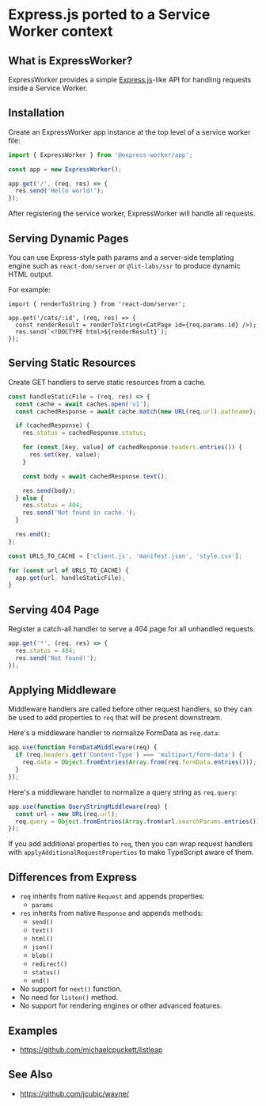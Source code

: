 # Express.js ported to a Service Worker context

## What is ExpressWorker?

ExpressWorker provides a simple [Express.js](https://expressjs.com/)-like API
for handling requests inside a Service Worker.

## Installation

Create an ExpressWorker app instance at the top level of a service worker file:

```ts
import { ExpressWorker } from '@express-worker/app';

const app = new ExpressWorker();

app.get('/', (req, res) => {
  res.send('Hello world!');
});
```

After registering the service worker, ExpressWorker will handle all requests.

## Serving Dynamic Pages

You can use Express-style path params and a server-side templating engine such
as `react-dom/server` or `@lit-labs/ssr` to produce dynamic HTML output.

For example:

```tsx
import { renderToString } from 'react-dom/server';

app.get('/cats/:id', (req, res) => {
  const renderResult = renderToString(<CatPage id={req.params.id} />);
  res.send(`<!DOCTYPE html>${renderResult}`);
});
```

## Serving Static Resources

Create GET handlers to serve static resources from a cache.

```ts
const handleStaticFile = (req, res) => {
  const cache = await caches.open('v1');
  const cachedResponse = await cache.match(new URL(req.url).pathname);

  if (cachedResponse) {
    res.status = cachedResponse.status;

    for (const [key, value] of cachedResponse.headers.entries()) {
      res.set(key, value);
    }

    const body = await cachedResponse.text();

    res.send(body);
  } else {
    res.status = 404;
    res.send('Not found in cache.');
  }

  res.end();
};

const URLS_TO_CACHE = ['client.js', 'manifest.json', 'style.css'];

for (const url of URLS_TO_CACHE) {
  app.get(url, handleStaticFile);
}
```

## Serving 404 Page

Register a catch-all handler to serve a 404 page for all unhandled requests.

```ts
app.get('*', (req, res) => {
  res.status = 404;
  res.send('Not found!');
});
```

## Applying Middleware

Middleware handlers are called before other request handlers, so they can be
used to add properties to `req` that will be present downstream.

Here's a middleware handler to normalize FormData as `req.data`:

```ts
app.use(function FormDataMiddleware(req) {
  if (req.headers.get('Content-Type') === 'multipart/form-data') {
    req.data = Object.fromEntries(Array.from(req.formData.entries()));
  }
});
```

Here's a middleware handler to normalize a query string as `req.query`:

```ts
app.use(function QueryStringMiddleware(req) {
  const url = new URL(req.url);
  req.query = Object.fromEntries(Array.from(url.searchParams.entries()));
});
```

If you add additional properties to `req`, then you can wrap request handlers
with `applyAdditionalRequestProperties` to make TypeScript aware of them.

## Differences from Express

- `req` inherits from native `Request` and appends properties:
  - `params`
- `res` inherits from native `Response` and appends methods:
  - `send()`
  - `text()`
  - `html()`
  - `json()`
  - `blob()`
  - `redirect()`
  - `status()`
  - `end()`
- No support for `next()` function.
- No need for `listen()` method.
- No support for rendering engines or other advanced features.

## Examples

- https://github.com/michaelcpuckett/listleap

## See Also

- https://github.com/jcubic/wayne/
